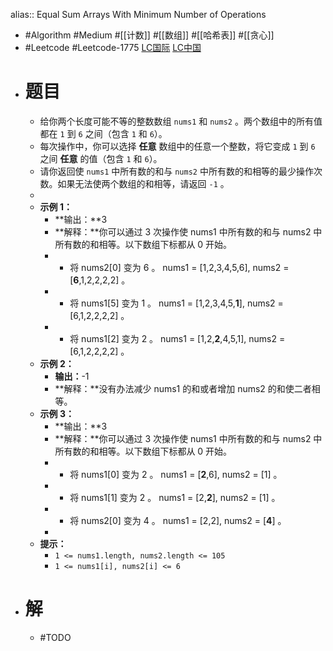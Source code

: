 alias:: Equal Sum Arrays With Minimum Number of Operations

- #Algorithm #Medium #[[计数]] #[[数组]] #[[哈希表]] #[[贪心]]
- #Leetcode #Leetcode-1775 [LC国际](https://leetcode.com/problems/equal-sum-arrays-with-minimum-number-of-operations/) [LC中国](https://leetcode.cn/problems/equal-sum-arrays-with-minimum-number-of-operations/)
- # 题目
	- 给你两个长度可能不等的整数数组 `nums1` 和 `nums2` 。两个数组中的所有值都在 `1` 到 `6` 之间（包含 `1` 和 `6`）。
	- 每次操作中，你可以选择 **任意** 数组中的任意一个整数，将它变成 `1` 到 `6` 之间 **任意** 的值（包含 `1` 和 `6`）。
	- 请你返回使 `nums1` 中所有数的和与 `nums2` 中所有数的和相等的最少操作次数。如果无法使两个数组的和相等，请返回 `-1` 。
	-
	- **示例 1：**
		- **输出：**3
		- **解释：**你可以通过 3 次操作使 nums1 中所有数的和与 nums2 中所有数的和相等。以下数组下标都从 0 开始。
		- - 将 nums2[0] 变为 6 。 nums1 = [1,2,3,4,5,6], nums2 = [**6**,1,2,2,2,2] 。
		- - 将 nums1[5] 变为 1 。 nums1 = [1,2,3,4,5,**1**], nums2 = [6,1,2,2,2,2] 。
		- - 将 nums1[2] 变为 2 。 nums1 = [1,2,**2**,4,5,1], nums2 = [6,1,2,2,2,2] 。
	- **示例 2：**
		- **输出：**-1
		- **解释：**没有办法减少 nums1 的和或者增加 nums2 的和使二者相等。
	- **示例 3：**
		- **输出：**3
		- **解释：**你可以通过 3 次操作使 nums1 中所有数的和与 nums2 中所有数的和相等。以下数组下标都从 0 开始。
		- - 将 nums1[0] 变为 2 。 nums1 = [**2**,6], nums2 = [1] 。
		- - 将 nums1[1] 变为 2 。 nums1 = [2,**2**], nums2 = [1] 。
		- - 将 nums2[0] 变为 4 。 nums1 = [2,2], nums2 = [**4**] 。
		-
	- **提示：**
		- `1 <= nums1.length, nums2.length <= 105`
		- `1 <= nums1[i], nums2[i] <= 6`
- # 解
	- #TODO